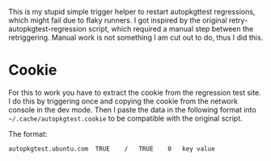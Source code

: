 This is my stupid simple trigger helper to restart autopkgttest regressions, which might fail due to flaky runners.
I got inspired by the original retry-autopkgtest-regression script, which required a manual step between the retriggering.
Manual work is not something I am cut out to do, thus I did this.

# Cookie
For this to work you have to extract the cookie from the regression test site.
I do this by triggering once and copying the cookie from the network console in the dev mode.
Then I paste the data in the following format into `~/.cache/autopkgtest.cookie` to be compatible with the original script.

The format:
```
autopkgtest.ubuntu.com	TRUE	/	TRUE	0	key	value
```

